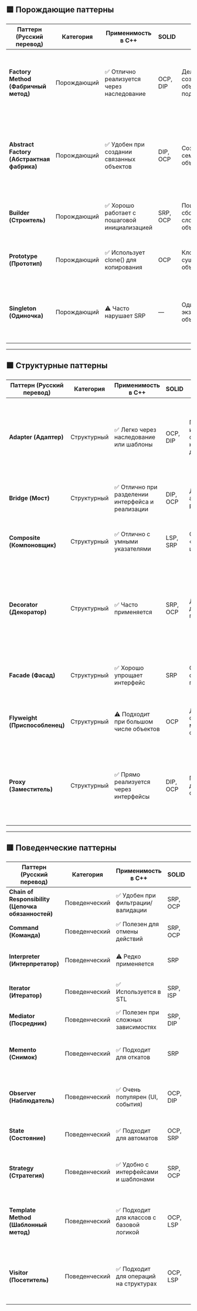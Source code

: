 ## 🟦 Порождающие паттерны

| Паттерн (Русский перевод)                  | Категория   | Применимость в C++                           | SOLID    | Идея                                    | Пример кода                                                                                                                                         |
| ------------------------------------------ | ----------- | -------------------------------------------- | -------- | --------------------------------------- | --------------------------------------------------------------------------------------------------------------------------------------------------- |
| **Factory Method (Фабричный метод)**       | Порождающий | ✅ Отлично реализуется через наследование     | OCP, DIP | Делегирует создание объектов подклассам | ```cpp class Product { public: virtual void use() = 0; }; class Creator { public: virtual Product* create() = 0; }; ```                                 |
| **Abstract Factory (Абстрактная фабрика)** | Порождающий | ✅ Удобен при создании связанных объектов     | DIP, OCP | Создаёт семейства объектов              | `cpp class GUIFactory { public: virtual Button* createButton() = 0; }; class WinFactory : public GUIFactory { Button* createButton() override; }; ` |
| **Builder (Строитель)**                    | Порождающий | ✅ Хорошо работает с пошаговой инициализацией | SRP, OCP | Пошаговая сборка сложных объектов       | `cpp class HouseBuilder { public: void buildWalls(); void buildRoof(); }; `                                                                         |
| **Prototype (Прототип)**                   | Порождающий | ✅ Использует clone() для копирования         | OCP      | Клонирует существующие объекты          | `cpp class Cloneable { public: virtual Cloneable* clone() = 0; }; `                                                                                 |
| **Singleton (Одиночка)**                   | Порождающий | ⚠️ Часто нарушает SRP                        | —        | Один экземпляр объекта                  | `cpp class Singleton { public: static Singleton& getInstance() { static Singleton instance; return instance; } }; `                                 |

---

## 🟩 Структурные паттерны

| Паттерн (Русский перевод)      | Категория   | Применимость в C++                               | SOLID    | Идея                                         | Пример кода                                                                                                                                                                                                                                                 |
| ------------------------------ | ----------- | ------------------------------------------------ | -------- | -------------------------------------------- | ----------------------------------------------------------------------------------------------------------------------------------------------------------------------------------------------------------------------------------------------------------- |
| **Adapter (Адаптер)**          | Структурный | ✅ Легко через наследование или шаблоны           | OCP, DIP | Преобразует интерфейс одного класса в другой | `cpp class Target { public: virtual void request() = 0; }; class Adaptee { public: void specificRequest(); }; class Adapter : public Target { Adaptee* adaptee; void request() override { adaptee->specificRequest(); } }; `                                |
| **Bridge (Мост)**              | Структурный | ✅ Отлично при разделении интерфейса и реализации | DIP, OCP | Делит абстракцию и реализацию                | `cpp class DrawingAPI { public: virtual void drawCircle() = 0; }; class Shape { protected: DrawingAPI* api; }; `                                                                                                                                            |
| **Composite (Компоновщик)**    | Структурный | ✅ Отлично с умными указателями                   | LSP, SRP | Структура «часть-целое»                      | `cpp class Component { public: virtual void draw() = 0; }; class Leaf : public Component { void draw() override { /* ... */ } }; `                                                                                                                          |
| **Decorator (Декоратор)**      | Структурный | ✅ Часто применяется                              | SRP, OCP | Динамически добавляет поведение              | `cpp class Notifier { public: virtual void send() = 0; }; class BaseNotifier : public Notifier { void send() override { /* basic */ } }; class SMSDecorator : public Notifier { Notifier* wrappee; void send() override { wrappee->send(); /* SMS */ } }; ` |
| **Facade (Фасад)**             | Структурный | ✅ Хорошо упрощает интерфейс                      | SRP      | Объединяет сложную подсистему                | `cpp class SubsystemA { public: void opA(); }; class Facade { SubsystemA a; void operation() { a.opA(); } }; `                                                                                                                                              |
| **Flyweight (Приспособленец)** | Структурный | ⚠️ Подходит при большом числе объектов           | OCP      | Делит общее состояние между объектами        | `cpp class Glyph { /* intrinsic state */ }; class GlyphFactory { std::map<char, Glyph*> pool; Glyph* get(char c); }; `                                                                                                                                      |
| **Proxy (Заместитель)**        | Структурный | ✅ Прямо реализуется через интерфейсы             | DIP, OCP | Представляет другой объект                   | `cpp class Image { public: virtual void display() = 0; }; class ProxyImage : public Image { Image* realImage; void display() override { if (!realImage) realImage = new RealImage(); realImage->display(); } }; `                                           |

---

## 🟥 Поведенческие паттерны

| Паттерн (Русский перевод)                          | Категория     | Применимость в C++                       | SOLID    | Идея                                        | Пример кода                                                                                                                           |
| -------------------------------------------------- | ------------- | ---------------------------------------- | -------- | ------------------------------------------- | ------------------------------------------------------------------------------------------------------------------------------------- |
| **Chain of Responsibility (Цепочка обязанностей)** | Поведенческий | ✅ Удобен при фильтрации/валидации        | SRP, OCP | Передаёт запрос по цепочке                  | `cpp class Handler { Handler* next; virtual void handle(); }; `                                                                       |
| **Command (Команда)**                              | Поведенческий | ✅ Полезен для отмены действий            | SRP, OCP | Инкапсулирует запрос как объект             | `cpp class Command { public: virtual void execute() = 0; }; `                                                                         |
| **Interpreter (Интерпретатор)**                    | Поведенческий | ⚠️ Редко применяется                     | SRP      | Интерпретирует язык                         | `cpp class Expression { public: virtual int interpret() = 0; }; `                                                                     |
| **Iterator (Итератор)**                            | Поведенческий | ✅ Используется в STL                     | SRP, ISP | Последовательный доступ к коллекциям        | `cpp class Iterator { public: virtual bool hasNext(); virtual int next(); }; `                                                        |
| **Mediator (Посредник)**                           | Поведенческий | ✅ Полезен при сложных зависимостях       | SRP, DIP | Централизует взаимодействие                 | `cpp class Mediator { public: virtual void notify(); }; `                                                                             |
| **Memento (Снимок)**                               | Поведенческий | ✅ Подходит для откатов                   | SRP      | Сохраняет внутреннее состояние              | `cpp class Memento { /* state */ }; class Originator { Memento save(); void restore(Memento); }; `                                    |
| **Observer (Наблюдатель)**                         | Поведенческий | ✅ Очень популярен (UI, события)          | OCP, DIP | Уведомляет об изменениях состояния          | `cpp class Observer { public: virtual void update() = 0; }; class Subject { void attach(Observer*); void notify(); }; `               |
| **State (Состояние)**                              | Поведенческий | ✅ Подходит для автоматов                 | OCP, SRP | Меняет поведение в зависимости от состояния | `cpp class State { public: virtual void handle() = 0; }; class Context { State* state; }; `                                           |
| **Strategy (Стратегия)**                           | Поведенческий | ✅ Удобно с интерфейсами и шаблонами      | SRP, OCP | Инкапсулирует алгоритмы                     | `cpp class SortStrategy { public: virtual void sort() = 0; }; class Context { SortStrategy* strategy; }; `                            |
| **Template Method (Шаблонный метод)**              | Поведенческий | ✅ Подходит для классов с базовой логикой | OCP, LSP | Скелет алгоритма в базовом классе           | `cpp class Game { public: void play() { init(); start(); end(); } virtual void init(); virtual void start(); virtual void end(); }; ` |
| **Visitor (Посетитель)**                           | Поведенческий | ✅ Подходит для операций на структурах    | OCP, LSP | Добавляет поведение к элементам структуры   | `cpp class Visitor { public: virtual void visit(Element*) = 0; }; class Element { virtual void accept(Visitor*); }; `                 |
